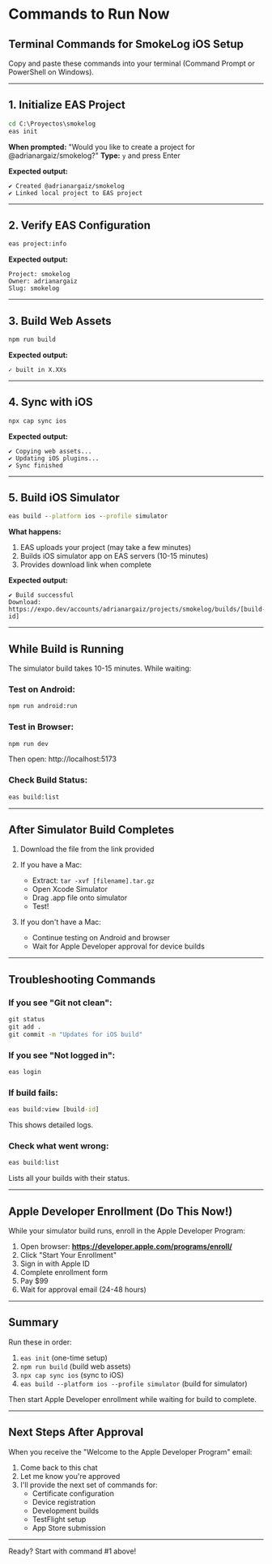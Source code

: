 # Commands to Run Now

## Terminal Commands for SmokeLog iOS Setup

Copy and paste these commands into your terminal (Command Prompt or PowerShell on Windows).

---

## 1. Initialize EAS Project

```cmd
cd C:\Proyectos\smokelog
eas init
```

**When prompted:** "Would you like to create a project for @adrianargaiz/smokelog?"
**Type:** `y` and press Enter

**Expected output:**
```
✔ Created @adrianargaiz/smokelog
✔ Linked local project to EAS project
```

---

## 2. Verify EAS Configuration

```cmd
eas project:info
```

**Expected output:**
```
Project: smokelog
Owner: adrianargaiz
Slug: smokelog
```

---

## 3. Build Web Assets

```cmd
npm run build
```

**Expected output:**
```
✓ built in X.XXs
```

---

## 4. Sync with iOS

```cmd
npx cap sync ios
```

**Expected output:**
```
✔ Copying web assets...
✔ Updating iOS plugins...
✔ Sync finished
```

---

## 5. Build iOS Simulator

```cmd
eas build --platform ios --profile simulator
```

**What happens:**
1. EAS uploads your project (may take a few minutes)
2. Builds iOS simulator app on EAS servers (10-15 minutes)
3. Provides download link when complete

**Expected output:**
```
✔ Build successful
Download: https://expo.dev/accounts/adrianargaiz/projects/smokelog/builds/[build-id]
```

---

## While Build is Running

The simulator build takes 10-15 minutes. While waiting:

### Test on Android:
```cmd
npm run android:run
```

### Test in Browser:
```cmd
npm run dev
```
Then open: http://localhost:5173

### Check Build Status:
```cmd
eas build:list
```

---

## After Simulator Build Completes

1. Download the file from the link provided
2. If you have a Mac:
   - Extract: `tar -xvf [filename].tar.gz`
   - Open Xcode Simulator
   - Drag .app file onto simulator
   - Test!

3. If you don't have a Mac:
   - Continue testing on Android and browser
   - Wait for Apple Developer approval for device builds

---

## Troubleshooting Commands

### If you see "Git not clean":
```cmd
git status
git add .
git commit -m "Updates for iOS build"
```

### If you see "Not logged in":
```cmd
eas login
```

### If build fails:
```cmd
eas build:view [build-id]
```
This shows detailed logs.

### Check what went wrong:
```cmd
eas build:list
```
Lists all your builds with their status.

---

## Apple Developer Enrollment (Do This Now!)

While your simulator build runs, enroll in the Apple Developer Program:

1. Open browser: **https://developer.apple.com/programs/enroll/**
2. Click "Start Your Enrollment"
3. Sign in with Apple ID
4. Complete enrollment form
5. Pay $99
6. Wait for approval email (24-48 hours)

---

## Summary

Run these in order:
1. `eas init` (one-time setup)
2. `npm run build` (build web assets)
3. `npx cap sync ios` (sync to iOS)
4. `eas build --platform ios --profile simulator` (build for simulator)

Then start Apple Developer enrollment while waiting for build to complete.

---

## Next Steps After Approval

When you receive the "Welcome to the Apple Developer Program" email:

1. Come back to this chat
2. Let me know you're approved
3. I'll provide the next set of commands for:
   - Certificate configuration
   - Device registration
   - Development builds
   - TestFlight setup
   - App Store submission

---

Ready? Start with command #1 above!
